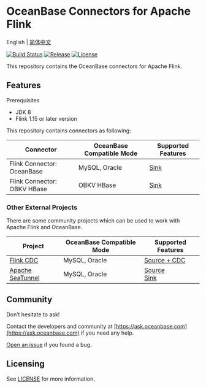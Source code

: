# OceanBase Connectors for Apache Flink

English | [简体中文](README_CN.md)

[![Build Status](https://github.com/oceanbase/flink-connector-oceanbase/actions/workflows/build_main.yml/badge.svg?branch=main)](https://github.com/oceanbase/flink-connector-oceanbase/actions/workflows/build_main.yml)
[![Release](https://img.shields.io/github/release/oceanbase/flink-connector-oceanbase.svg)](https://github.com/oceanbase/flink-connector-oceanbase/releases)
[![License](https://img.shields.io/badge/license-Mulan%20PSL%20v2-green.svg)](LICENSE)

This repository contains the OceanBase connectors for Apache Flink.

## Features

Prerequisites

- JDK 8
- Flink 1.15 or later version

This repository contains connectors as following:

|          Connector          | OceanBase Compatible Mode |               Supported Features                |
|-----------------------------|---------------------------|-------------------------------------------------|
| Flink Connector: OceanBase  | MySQL, Oracle             | [Sink](docs/sink/flink-connector-oceanbase.md)  |
| Flink Connector: OBKV HBase | OBKV HBase                | [Sink](docs/sink/flink-connector-obkv-hbase.md) |

### Other External Projects

There are some community projects which can be used to work with Apache Flink and OceanBase.

|                            Project                             | OceanBase Compatible Mode |                                                                  Supported Features                                                                  |
|----------------------------------------------------------------|---------------------------|------------------------------------------------------------------------------------------------------------------------------------------------------|
| [Flink CDC](https://github.com/ververica/flink-cdc-connectors) | MySQL, Oracle             | [Source + CDC](https://ververica.github.io/flink-cdc-connectors/master/content/connectors/oceanbase-cdc.html)                                        |
| [Apache SeaTunnel](https://github.com/apache/seatunnel)        | MySQL, Oracle             | [Source](https://seatunnel.apache.org/docs/connector-v2/source/OceanBase)<br/> [Sink](https://seatunnel.apache.org/docs/connector-v2/sink/OceanBase) |

## Community

Don’t hesitate to ask!

Contact the developers and community at [https://ask.oceanbase.com](https://ask.oceanbase.com) if you need any help.

[Open an issue](https://github.com/oceanbase/flink-connector-oceanbase/issues) if you found a bug.

## Licensing

See [LICENSE](LICENSE) for more information.
